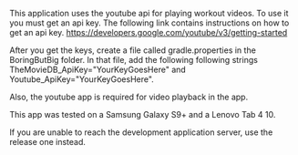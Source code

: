 This application uses the youtube api for playing workout videos. To use it you must get an api key. The following link contains instructions on how to get an api key. https://developers.google.com/youtube/v3/getting-started

After you get the keys, create a file called gradle.properties in the BoringButBig folder. In that file, add the following following strings TheMovieDB_ApiKey="YourKeyGoesHere" and Youtube_ApiKey="YourKeyGoesHere".

Also, the youtube app is required for video playback in the app.

This app was tested on a Samsung Galaxy S9+ and a Lenovo Tab 4 10.

If you are unable to reach the development application server, use the release one instead.
